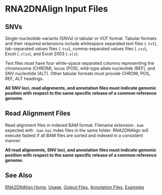 # RNA2DNAlign Input Files

## SNVs

Single-nucleotide-variants (SNVs) in tabular or VCF format. Tabular
formats and their required extensions include whitespace separated
text files (`.txt`), tab-separated values files
(`.tsv`), comma-separated values files (`.csv`), Excel (`.xlsx`),
and Excel 2003 (`.xls`).

Text files must have four white-space separated columns
representing the chromosome (CHROM), locus (POS), wild-type allele
nucleotide (REF), and SNV nucleotide (ALT). Other tabular formats must
provide CHROM, POS, REF, ALT headings. 

**All SNV loci, read alignments, and annotation files must indicate
genomic position with respect to the same specific release of a common
reference genome.**

## Read Alignment Files

Read alignment files in indexed BAM format. Filename extension `.bam`
expected with `.bam.bai` index files in the same folder. RNA2DNAlign will
execute fastest if all BAM files are sorted and indexed in a
consistent manner.

**All read alignemnts, SNV loci, and annotation files must indicate
genomic position with respect to the same specific release of a common
reference genome.**

## See Also

[RNA2DNAlign Home](..), [Usage](Usage.md), [Output Files](OutputFiles.md), [Annotation Files](AnnotationFiles.md), [Examples](Examples.md)

